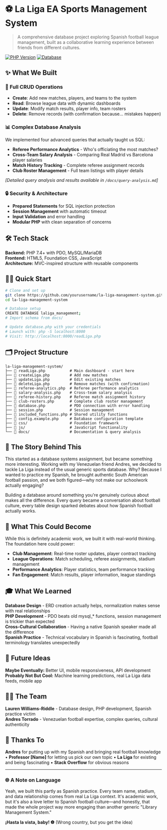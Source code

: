 # ⚽ La Liga EA Sports Management System

> A comprehensive database project exploring Spanish football league management, built as a collaborative learning experience between friends from different cultures.

[![PHP Version](https://img.shields.io/badge/PHP-7.4%2B-blue.svg?style=for-the-badge)](https://www.php.net/downloads)
[![Database](https://img.shields.io/badge/Database-MySQL-orange.svg?style=for-the-badge)](https://www.mysql.com/downloads/)

## ✨ What We Built

### 🔄 Full CRUD Operations
- **Create**: Add new matches, players, and teams to the system
- **Read**: Browse league data with dynamic dashboards  
- **Update**: Modify match results, player info, team rosters
- **Delete**: Remove records (with confirmation because... mistakes happen)

### 📊 Complex Database Analysis
We implemented four advanced queries that actually taught us SQL:
- **Referee Performance Analytics** - Who's officiating the most matches?
- **Cross-Team Salary Analysis** - Comparing Real Madrid vs Barcelona player salaries
- **Match History Tracking** - Complete referee assignment records
- **Club Roster Management** - Full team listings with player details

*[Detailed query analysis and results available in `/docs/query-analysis.md`]*

### 🔒 Security & Architecture
- **Prepared Statements** for SQL injection protection
- **Session Management** with automatic timeout
- **Input Validation** and error handling
- **Modular PHP** with clean separation of concerns

## 🛠️ Tech Stack

**Backend:** PHP 7.4+ with PDO, MySQL/MariaDB  
**Frontend:** HTML5, Foundation CSS, JavaScript  
**Architecture:** MVC-inspired structure with reusable components

## 🏃‍♂️ Quick Start

```bash
# Clone and set up
git clone https://github.com/yourusername/la-liga-management-system.git
cd la-liga-management-system

# Database setup
CREATE DATABASE laliga_management;
# Import schema from docs/

# Update database.php with your credentials
# Launch with: php -S localhost:8000
# Visit: http://localhost:8000/readLiga.php
```

## 🗂️ Project Structure

```
la-liga-management-system/
├── 📄 readLiga.php           # Main dashboard - start here
├── 📄 createLiga.php         # Add new matches
├── 📄 updateLiga.php         # Edit existing matches  
├── 📄 deleteLiga.php         # Remove matches (with confirmation)
├── 📄 referee-analytics.php  # Referee performance analytics
├── 📄 salary-analysis.php    # Cross-team salary analysis
├── 📄 referee-history.php    # Referee match assignment history
├── 📄 club-rosters.php       # Complete club roster management
├── 📄 database.php           # PDO connection with error handling
├── 📄 session.php            # Session management
├── 📄 included_functions.php # Shared utility functions
├── 📄 config.example.php     # Database configuration template
├── 📁 css/                   # Foundation framework
├── 📁 js/                    # JavaScript functionality
└── 📁 docs/                  # Documentation & query analysis
```

## 🌟 The Story Behind This

This started as a database systems assignment, but became something more interesting. Working with my Venezuelan friend Andres, we decided to tackle La Liga instead of the usual generic sports database. Why? Because I wanted to practice my Spanish, he brought authentic South American football passion, and we both figured—why not make our schoolwork actually engaging?

Building a database around something you're genuinely curious about makes all the difference. Every query became a conversation about football culture, every table design sparked debates about how Spanish football actually works.

## 🎯 What This Could Become

While this is definitely academic work, we built it with real-world thinking. The foundation here could power:

- **Club Management**: Real-time roster updates, player contract tracking
- **League Operations**: Match scheduling, referee assignments, stadium management  
- **Performance Analytics**: Player statistics, team performance tracking
- **Fan Engagement**: Match results, player information, league standings

## 🎓 What We Learned

**Database Design** - ERD creation actually helps, normalization makes sense with real relationships  
**PHP Development** - PDO beats old mysql_* functions, session management is trickier than expected  
**Cross-Cultural Collaboration** - Having a native Spanish speaker made all the difference  
**Spanish Practice** - Technical vocabulary in Spanish is fascinating, football terminology translates unexpectedly

## 🔮 Future Ideas

**Maybe Eventually:** Better UI, mobile responsiveness, API development  
**Probably Not But Cool:** Machine learning predictions, real La Liga data feeds, mobile app

## 👨‍💻 The Team

**Lauren Williams-Riddle** - Database design, PHP development, Spanish practice victim  
**Andres Torrado** - Venezuelan football expertise, complex queries, cultural authenticity

## 🙏 Thanks To

**Andres** for putting up with my Spanish and bringing real football knowledge • **Professor [Name]** for letting us pick our own topic • **La Liga** for existing and being fascinating • **Stack Overflow** for obvious reasons

---

### 🌐 A Note on Language

Yeah, we built this partly as Spanish practice. Every team name, stadium, and data relationship comes from real La Liga context. It's academic work, but it's also a love letter to Spanish football culture—and honestly, that made the whole project way more engaging than another generic "Library Management System."

**¡Hasta la vista, baby! ⚽** (Wrong country, but you get the idea)